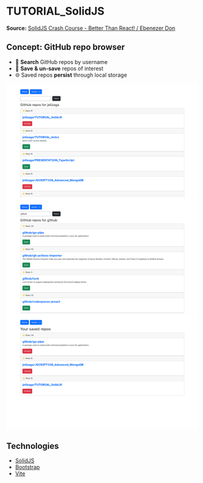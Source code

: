 # TUTORIAL_SolidJS

**Source:** [SolidJS Crash Course - Better Than React! / Ebenezer Don](https://www.youtube.com/watch?v=WDodWU-B-aY)

## Concept: GitHub repo browser

* 🔎 **Search** GitHub repos by username
* 💾 **Save & un-save** repos of interest
* 🌐 Saved repos **persist** through local storage

![Default landing page.](/img/default.png)
![Searching the repos of a specific GitHub user.](/img/search.png)
![Collection of saved repos.](/img/saved.png)

## Technologies

* [SolidJS](https://www.solidjs.com/)
* [Bootstrap](https://getbootstrap.com/)
* [Vite](https://vitejs.dev/)
